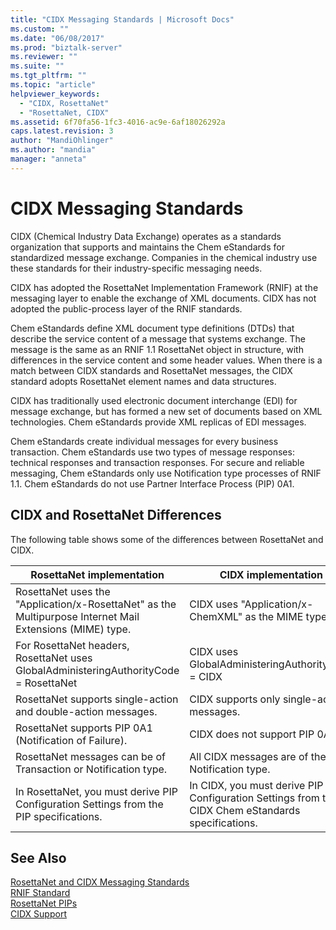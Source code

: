 ```yaml
---
title: "CIDX Messaging Standards | Microsoft Docs"
ms.custom: ""
ms.date: "06/08/2017"
ms.prod: "biztalk-server"
ms.reviewer: ""
ms.suite: ""
ms.tgt_pltfrm: ""
ms.topic: "article"
helpviewer_keywords: 
  - "CIDX, RosettaNet"
  - "RosettaNet, CIDX"
ms.assetid: 6f70fa56-1fc3-4016-ac9e-6af18026292a
caps.latest.revision: 3
author: "MandiOhlinger"
ms.author: "mandia"
manager: "anneta"
---
```

# CIDX Messaging Standards
CIDX (Chemical Industry Data Exchange) operates as a standards organization that supports and maintains the Chem eStandards for standardized message exchange. Companies in the chemical industry use these standards for their industry-specific messaging needs.  
  
 CIDX has adopted the RosettaNet Implementation Framework (RNIF) at the messaging layer to enable the exchange of XML documents. CIDX has not adopted the public-process layer of the RNIF standards.  
  
 Chem eStandards define XML document type definitions (DTDs) that describe the service content of a message that systems exchange. The message is the same as an RNIF 1.1 RosettaNet object in structure, with differences in the service content and some header values. When there is a match between CIDX standards and RosettaNet messages, the CIDX standard adopts RosettaNet element names and data structures.  
  
 CIDX has traditionally used electronic document interchange (EDI) for message exchange, but has formed a new set of documents based on XML technologies. Chem eStandards provide XML replicas of EDI messages.  
  
 Chem eStandards create individual messages for every business transaction. Chem eStandards use two types of message responses: technical responses and transaction responses. For secure and reliable messaging, Chem eStandards only use Notification type processes of RNIF 1.1. Chem eStandards do not use Partner Interface Process (PIP) 0A1.  
  
## CIDX and RosettaNet Differences  
 The following table shows some of the differences between RosettaNet and CIDX.  
  
|RosettaNet implementation|CIDX implementation|  
|-------------------------------|-------------------------|  
|RosettaNet uses the "Application/x-RosettaNet" as the Multipurpose Internet Mail Extensions (MIME) type.|CIDX uses "Application/x-ChemXML" as the MIME type.|  
|For RosettaNet headers, RosettaNet uses GlobalAdministeringAuthorityCode = RosettaNet|CIDX uses GlobalAdministeringAuthorityCode = CIDX|  
|RosettaNet supports single-action and double-action messages.|CIDX supports only single-action messages.|  
|RosettaNet supports PIP 0A1 (Notification of Failure).|CIDX does not support PIP 0A1.|  
|RosettaNet messages can be of Transaction or Notification type.|All CIDX messages are of the Notification type.|  
|In RosettaNet, you must derive PIP Configuration Settings from the PIP specifications.|In CIDX, you must derive PIP Configuration Settings from the CIDX Chem eStandards specifications.|  
  
## See Also  
 [RosettaNet and CIDX Messaging Standards](../../adapters-and-accelerators/accelerator-rosettanet/rosettanet-and-cidx-messaging-standards.md)   
 [RNIF Standard](../../adapters-and-accelerators/accelerator-rosettanet/rnif-standard.md)   
 [RosettaNet PIPs](../../adapters-and-accelerators/accelerator-rosettanet/rosettanet-pips.md)   
 [CIDX Support](../../adapters-and-accelerators/accelerator-rosettanet/cidx-support.md)